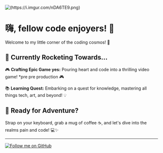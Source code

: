<!-- Banner Image -->
![(https://i.imgur.com/nDA6TE9.png)](https://i.imgur.com/veCrcTo.png)

# 嗨, fellow code enjoyers! 👋

Welcome to my little corner of the coding cosmos! 🌌

## 🚀 Currently Rocketing Towards...

🎮 **Crafting Epic Game yes:** Pouring heart and code into a thrilling video game! *pre pre production 🎮

📚 **Learning Quest:** Embarking on a quest for knowledge, mastering all things tech, art, and beyond! 💡

## 🌟 Ready for Adventure?

Strap on your keyboard, grab a mug of coffee ☕, and let's dive into the realms pain and code! 💻✨

---

[![Follow me on GitHub](https://img.shields.io/github/followers/HarryFroude?label=Follow&style=social)](https://github.com/HarryFroude)

